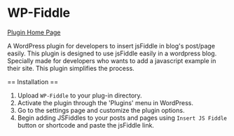 WP-Fiddle
===========
[Plugin Home Page](http://heera.it/wp-fiddle-wordpress-plugin)

A WordPress plugin for developers to insert jsFiddle in blog's post/page easily. This plugin is designed to use jsFiddle easily in a wordpress blog. Specially made for developers who wants to add a javascript example in their site. This plugin simplifies the process.

== Installation ==

1. Upload `WP-Fiddle` to your plug-in directory.
2. Activate the plugin through the 'Plugins' menu in WordPress.
3. Go to the settings page and customize the plugin options.
4. Begin adding JSFiddles to your posts and pages using `Insert JS Fiddle` button or shortcode and paste the jsFiddle link.
